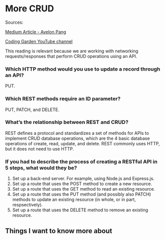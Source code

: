 # More CRUD

Sources:

[Medium Article - Avelon Pang](https://medium.com/geekculture/crud-operations-explained-2a44096e9c88)

[Coding Garden YouTube channel](https://www.youtube.com/watch?v=EzNcBhSv1Wo)

This reading is relevant because we are working with networking requests/responses that perform CRUD operations using an API.

### Which HTTP method would you use to update a record through an API?

PUT.

### Which REST methods require an ID parameter?

PUT, PATCH, and DELETE.

### What’s the relationship between REST and CRUD?

REST defines a protocol and standardizes a set of methods for APIs to implement CRUD database operations, which are the 4 basic database operations of create, read, update, and delete. REST commonly uses HTTP, but it does not need to use HTTP.

### If you had to describe the process of creating a RESTful API in 5 steps, what would they be?

1. Set up a back-end server. For example, using Node.js and Express.js.
2. Set up a route that uses the POST method to create a new resource.
3. Set up a route that uses the GET method to read an existing resource.
4. Set up a route that uses the PUT method (and possibly also PATCH) methods to update an existing resource (in whole, or in part, respsectively).
5. Set up a route that uses the DELETE method to remove an existing resource.

## Things I want to know more about
